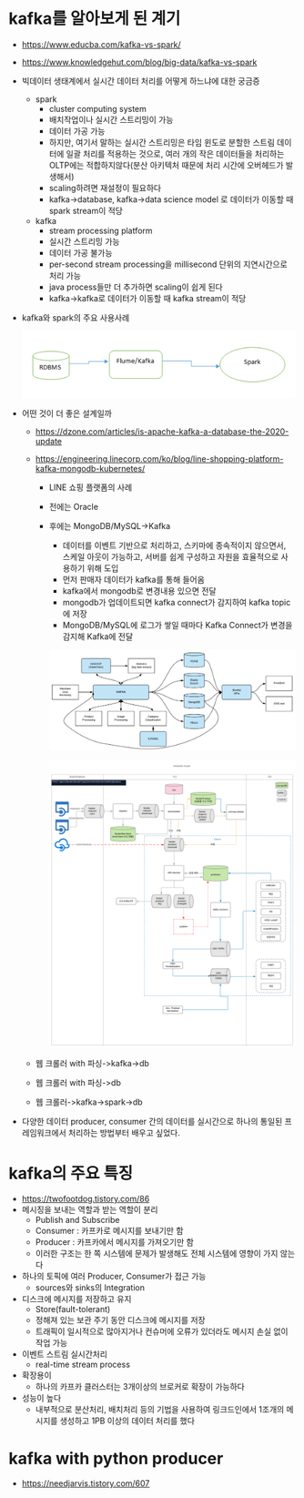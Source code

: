 # kafka를 알아보게 된 계기

* https://www.educba.com/kafka-vs-spark/

* https://www.knowledgehut.com/blog/big-data/kafka-vs-spark

* 빅데이터 생태계에서 실시간 데이터 처리를 어떻게 하느냐에 대한 궁금증

  * spark
    * cluster computing system
    * 배치작업이나 실시간 스트리밍이 가능
    * 데이터 가공 가능
    * 하지만, 여기서 말하는 실시간 스트리밍은 타임 윈도로 분할한 스트림 데이터에 일괄 처리를 적용하는 것으로, 여러 개의 작은 데이터들을 처리하는 OLTP에는 적합하지않다(분산 아키텍처 때문에 처리 시간에 오버헤드가 발생해서)
    * scaling하려면 재설정이 필요하다
    * kafka->database, kafka->data science model 로 데이터가 이동할 때 spark stream이 적당
  * kafka
    * stream processing platform
    * 실시간 스트리밍 가능
    * 데이터 가공 불가능
    * per-second stream processing을 millisecond 단위의 지연시간으로 처리 가능
    * java process들만 더 추가하면 scaling이 쉽게 된다
    * kafka->kafka로 데이터가 이동할 때 kafka stream이 적당

* kafka와 spark의 주요 사용사례

  ![kafka vs spark ](210804kafka.assets/kafka-vs-spark-1.png)

* 어떤 것이 더 좋은 설계일까

  * https://dzone.com/articles/is-apache-kafka-a-database-the-2020-update

  * https://engineering.linecorp.com/ko/blog/line-shopping-platform-kafka-mongodb-kubernetes/

    * LINE 쇼핑 플랫폼의 사례

    * 전에는 Oracle

    * 후에는 MongoDB/MySQL->Kafka

      * 데이터를 이벤트 기반으로 처리하고, 스키마에 종속적이지 않으면서, 스케일 아웃이 가능하고, 서버를 쉽게 구성하고 자원을 효율적으로 사용하기 위해 도입
      * 먼저 판매자 데이터가 kafka를 통해 들어옴
      * kafka에서 mongodb로 변경내용 있으면 전달
      * mongodb가 업데이트되면 kafka connect가 감지하여 kafka topic에 저장
      * MongoDB/MySQL에 로그가 쌓일 때마다 Kafka Connect가 변경을 감지해 Kafka에 전달

      ![img](210804kafka.assets/lineshopping1)

      ![img](210804kafka.assets/lineshopping2)

  * 웹 크롤러 with 파싱->kafka->db

  * 웹 크롤러 with 파싱->db

  * 웹 크롤러->kafka->spark->db

* 다양한 데이터 producer, consumer 간의 데이터를 실시간으로 하나의 통일된 프레임워크에서 처리하는 방법부터 배우고 싶었다.

# kafka의 주요 특징

* https://twofootdog.tistory.com/86
* 메시징을 보내는 역할과 받는 역할이 분리
  * Publish and Subscribe
  * Consumer : 카프카로 메시지를 보내기만 함
  * Producer : 카프카에서 메시지를 가져오기만 함
  * 이러한 구조는 한 쪽 시스템에 문제가 발생해도 전체 시스템에 영향이 가지 않는다
* 하나의 토픽에 여러 Producer, Consumer가 접근 가능
  * sources와 sinks의 Integration
* 디스크에 메시지를 저장하고 유지
  * Store(fault-tolerant)
  * 정해져 있는 보관 주기 동안 디스크에 메시지를 저장
  * 트래픽이 일시적으로 많아지거나 컨슈머에 오류가 있더라도 메시지 손실 없이 작업 가능
* 이벤트 스트림 실시간처리
  * real-time stream process
* 확장용이
  * 하나의 카프카 클러스터는 3개이상의 브로커로 확장이 가능하다
* 성능이 높다
  * 내부적으로 분산처리, 배치처리 등의 기법을 사용하여 링크드인에서 1조개의 메시지를 생성하고 1PB 이상의 데이터 처리를 했다

# kafka with python producer

* https://needjarvis.tistory.com/607